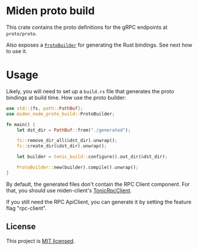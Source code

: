 # Miden proto build

This crate contains the proto definitions for the gRPC endpoints at `proto/proto`.

Also exposes a [`ProtoBuilder`](src/lib.rs#L10) for generating the Rust bindings. See next how to use it.

# Usage
Likely, you will need to set up a `build.rs` file that generates the proto bindings at build time. How use the proto builder:

```rust
use std::{fs, path::PathBuf};
use miden_node_proto_build::ProtoBuilder;

fn main() {
    let dst_dir = PathBuf::from("./generated");

    fs::remove_dir_all(&dst_dir).unwrap();
    fs::create_dir(&dst_dir).unwrap();

    let builder = tonic_build::configure().out_dir(&dst_dir);

    ProtoBuilder::new(builder).compile().unwrap();
}
```

By default, the generated files don't contain the RPC Client component. For that, you should use miden-client's [TonicRpcClient](https://github.com/0xPolygonMiden/miden-client/blob/f99b7e0b68dfd05f281981f47b0ce7972f8cdb67/crates/rust-client/src/rpc/tonic_client/mod.rs#L41-L51).

If you still need the RPC ApiClient, you can generate it by setting the feature flag "rpc-client".

## License
This project is [MIT licensed](../../LICENSE).
